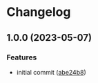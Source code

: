 # Changelog

## 1.0.0 (2023-05-07)


### Features

* initial commit ([abe24b8](https://github.com/ByteMeBaby/test-rls/commit/abe24b8c917d5fff45f6dece42aaec6d8e0b5fb3))

